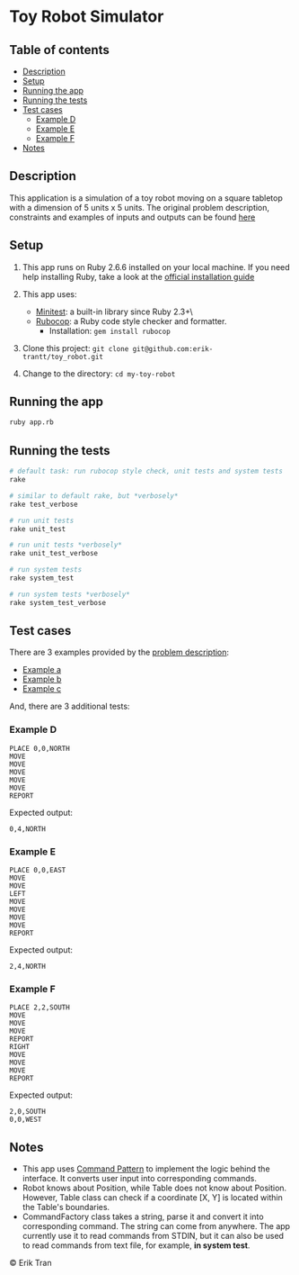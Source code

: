 # Toy Robot Simulator

## Table of contents

  - [Description](#description)
  - [Setup](#setup)
  - [Running the app](#running-the-app)
  - [Running the tests](#running-the-tests)
  - [Test cases](#test-cases)
    - [Example D](#example-d)
    - [Example E](#example-e)
    - [Example F](#example-f)
  - [Notes](#notes)

## Description

This application is a simulation of a toy robot moving on a square tabletop with a dimension of 5 units x 5 units. The original problem description, constraints and examples of inputs and outputs can be found [here](./PROBLEM.md)

## Setup

1. This app runs on Ruby 2.6.6 installed on your local machine. If you need help installing Ruby, take a look at the [official installation guide](https://www.ruby-lang.org/en/documentation/installation/)
2. This app uses:

   - [Minitest](https://github.com/seattlerb/minitest): a built-in library since Ruby 2.3+\
   - [Rubocop](https://rubocop.org/): a Ruby code style checker and formatter. 
      - Installation: `gem install rubocop`

3. Clone this project: `git clone git@github.com:erik-trantt/toy_robot.git`
4. Change to the directory: `cd my-toy-robot`

## Running the app

```bash
ruby app.rb
```

## Running the tests

```bash
# default task: run rubocop style check, unit tests and system tests
rake

# similar to default rake, but *verbosely*
rake test_verbose

# run unit tests
rake unit_test

# run unit tests *verbosely*
rake unit_test_verbose

# run system tests
rake system_test

# run system tests *verbosely*
rake system_test_verbose
```

## Test cases

There are 3 examples provided by the [problem description](./PROBLEM.md):

* [Example a](./PROBLEM.md#example-a)
* [Example b](./PROBLEM.md#example-b)
* [Example c](./PROBLEM.md#example-c)

And, there are 3 additional tests:

### Example D

```text
PLACE 0,0,NORTH
MOVE
MOVE
MOVE
MOVE
MOVE
REPORT
```

Expected output:

```text
0,4,NORTH
```

### Example E

```text
PLACE 0,0,EAST
MOVE
MOVE
LEFT
MOVE
MOVE
MOVE
MOVE
REPORT
```

Expected output:

```text
2,4,NORTH
```

### Example F

```text
PLACE 2,2,SOUTH
MOVE
MOVE
MOVE
REPORT
RIGHT
MOVE
MOVE
MOVE
REPORT
```

Expected output:

```text
2,0,SOUTH
0,0,WEST
```

## Notes

* This app uses [Command Pattern](https://refactoring.guru/design-patterns/command) to implement the logic behind the interface. It converts user input into corresponding commands.
* Robot knows about Position, while Table does not know about Position. However, Table class can check if a coordinate [X, Y] is located within the Table's boundaries.
* CommandFactory class takes a string, parse it and convert it into corresponding command. The string can come from anywhere. The app currently use it to read commands from STDIN, but it can also be used to read commands from text file, for example, **in system test**.

&copy; Erik Tran
